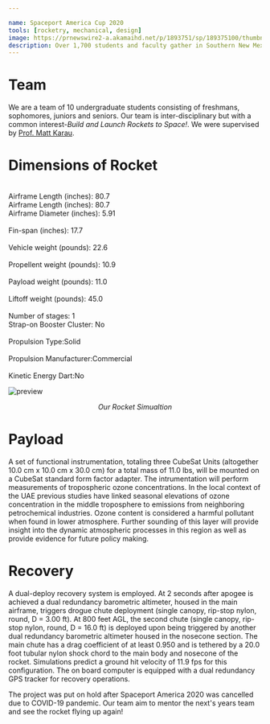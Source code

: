 ```yaml
---

name: Spaceport America Cup 2020
tools: [rocketry, mechanical, design]
image: https://prnewswire2-a.akamaihd.net/p/1893751/sp/189375100/thumbnail/entry_id/0_a5fnn95f/def_height/2700/def_width/2700/version/100012/type/1
description: Over 1,700 students and faculty gather in Southern New Mexico for the annual Spaceport America Cup every year. Drawn by the opportunity to collaborate and to realise our rocketry dream to come alive, we formed a team at NYU Abu Dhabi to participate in this competition. 
---
```

# Team
We are a team of 10 undergraduate students consisting of freshmans, sophomores, juniors and seniors. Our team is inter-disciplinary but with a common interest-*Build and Launch Rockets to Space!*. We were supervised by [Prof. Matt Karau](https://nyuad.nyu.edu/en/academics/divisions/engineering/faculty/matthew-karau.html).

# Dimensions of Rocket
<br>Airframe Length (inches): 80.7
<br>Airframe Length (inches): 80.7
<br>Airframe Diameter (inches):	5.91	
<br>Fin-span (inches):	17.7	
<br>Vehicle weight (pounds): 22.6	
<br>Propellent weight (pounds):	10.9	
<br>Payload weight (pounds): 11.0	
<br>Liftoff weight (pounds): 45.0	
<br>Number of stages: 1	
<br>Strap-on Booster Cluster: No	
<br>Propulsion Type:Solid	
<br>Propulsion Manufacturer:Commercial	
<br>Kinetic Energy Dart:No	

![preview](https://i.imgur.com/H9Q5z7m.png)
  <center><i>Our Rocket Simualtion</i> </center>

# Payload 
A set of functional instrumentation, totaling three CubeSat Units (altogether 10.0 cm x 10.0 cm x 30.0 cm) for a total mass of 11.0 lbs, will be mounted on a CubeSat standard form factor adapter. The intrumentation will perform measurements of tropospheric ozone concentrations. In the local context of the UAE previous studies have linked seasonal elevations of ozone concentration in the middle troposphere to emissions from neighboring petrochemical industries. Ozone content is considered a harmful pollutant when found in lower atmosphere. Further sounding of this layer will provide insight into the dynamic atmospheric processes in this region as well as provide evidence for future policy making.

# Recovery 

A dual-deploy recovery system is employed. At 2 seconds after apogee is achieved a dual redundancy barometric altimeter, housed in the main airframe, triggers drogue chute deployment (single canopy, rip-stop nylon, round, D = 3.00 ft). At 800 feet AGL, the second chute (single canopy, rip-stop nylon, round, D = 16.0 ft) is deployed upon being triggered by another dual redundancy barometric altimeter housed in the nosecone section. The main chute has a drag coefficient of at least 0.950 and is tethered by a 20.0 foot tubular nylon shock chord to the main body and nosecone of the rocket. Simulations predict a ground hit velocity of 11.9 fps for this configuration. The on board computer is equipped with a dual redundancy GPS tracker for recovery operations.



The project was put on hold after Spaceport America 2020 was cancelled due to COVID-19 pandemic. Our team aim to mentor the next's years team and see the rocket flying up again!

